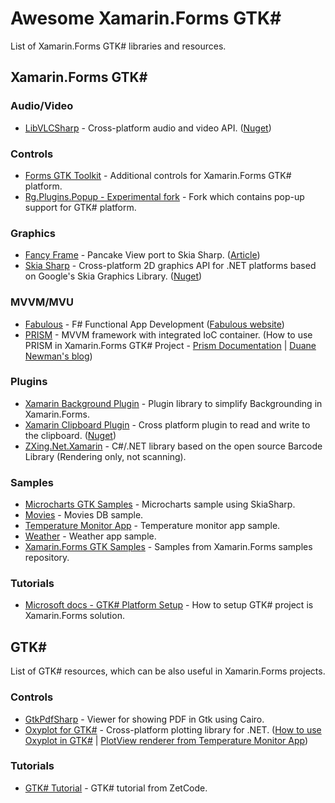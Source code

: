 # Awesome Xamarin.Forms GTK#
List of Xamarin.Forms GTK# libraries and resources.

## Xamarin.Forms GTK#

### Audio/Video
* [LibVLCSharp](https://github.com/videolan/libvlcsharp) - Cross-platform audio and video API. ([Nuget](https://www.nuget.org/packages/LibVLCSharp.Forms.GTK/))

### Controls
* [Forms GTK Toolkit](https://github.com/jsuarezruiz/FormsGtkToolkit) - Additional controls for Xamarin.Forms GTK# platform.
* [Rg.Plugins.Popup - Experimental fork](https://github.com/antmurph/Rg.Plugins.Popup) - Fork which contains pop-up support for GTK# platform.

### Graphics
* [Fancy Frame](https://github.com/yurkinh/FancyFrame) - Pancake View port to Skia Sharp. ([Article](https://serengetitech.com/en/blog/tech/welcome-fancyframe))
* [Skia Sharp](https://github.com/mono/SkiaSharp) - Cross-platform 2D graphics API for .NET platforms based on Google's Skia Graphics Library. ([Nuget](https://www.nuget.org/packages/SkiaSharp.Views.Forms.GTK/))

### MVVM/MVU
* [Fabulous](https://github.com/fsprojects/Fabulous) - F# Functional App Development ([Fabulous website](https://github.com/fsprojects/Fabulous))
* [PRISM](https://github.com/PrismLibrary/Prism) - MVVM framework with integrated IoC container. (How to use PRISM in Xamarin.Forms GTK# Project - [Prism Documentation](https://prismlibrary.com/docs/xamarin-forms/platform-reference/gtk.html) | [Duane Newman's blog](https://duanenewman.net/blog/post/using-prism-with-xamarin-forms-and-gtk/))

### Plugins
* [Xamarin Background Plugin](https://github.com/nblockchain/XamarinFormsBackground) - Plugin library to simplify Backgrounding in Xamarin.Forms.
* [Xamarin Clipboard Plugin](https://github.com/stavroskasidis/XamarinClipboardPlugin) - Cross platform plugin to read and write to the clipboard. ([Nuget](https://www.nuget.org/packages/Xamarin.Plugins.Clipboard/))
* [ZXing.Net.Xamarin](https://github.com/nblockchain/ZXing.Net.Xamarin) - C#/.NET library based on the open source Barcode Library (Rendering only, not scanning).

### Samples
* [Microcharts GTK Samples](https://github.com/jsuarezruiz/Microcharts.GTK.Samples) - Microcharts sample using SkiaSharp.
* [Movies](https://github.com/jsuarezruiz/xamarin-forms-gtk-movies-sample) - Movies DB sample.
* [Temperature Monitor App](https://github.com/jsuarezruiz/xamarin-forms-gtk-iot-samples) - Temperature monitor app sample.
* [Weather](https://github.com/jsuarezruiz/xamarin-forms-gtk-weather-sample) - Weather app sample.
* [Xamarin.Forms GTK Samples](https://github.com/jsuarezruiz/xamarin-forms-gtk-samples) - Samples from Xamarin.Forms samples repository.

### Tutorials
* [Microsoft docs - GTK# Platform Setup](https://docs.microsoft.com/en-us/xamarin/xamarin-forms/platform/other/gtk?tabs=windows) - How to setup GTK# project is Xamarin.Forms solution.

## GTK#
List of GTK# resources, which can be also useful in Xamarin.Forms projects.

### Controls
* [GtkPdfSharp](https://github.com/GSharpKit/GtkPdfSharp) - Viewer for showing PDF in Gtk using Cairo.
* [Oxyplot for GTK#](https://github.com/oxyplot/oxyplot-gtksharp) - Cross-platform plotting library for .NET. ([How to use Oxyplot in GTK#](https://oxyplot.readthedocs.io/en/latest/getting-started/hello-gtk.html) | [PlotView renderer from Temperature Monitor App](https://github.com/jsuarezruiz/xamarin-forms-gtk-iot-samples/blob/master/src/TemperatureMonitor/TemperatureMonitor.GTK/Renderers/PlotViewRenderer.cs))

### Tutorials
* [GTK# Tutorial](http://zetcode.com/gui/gtksharp/) - GTK# tutorial from ZetCode.
